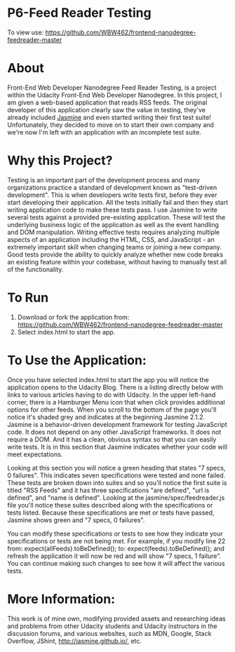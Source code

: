 # P6-Feed Reader Testing

To view use: <https://github.com/WBW462/frontend-nanodegree-feedreader-master>

# About

Front-End Web Developer Nanodegree Feed Reader Testing, is a project within the Udacity Front-End Web Developer Nanodegree. In this project, I am given a web-based application that reads RSS feeds. The original developer of this application clearly saw the value in testing, they've already included [Jasmine](http://jasmine.github.io/) and even started writing their first test suite! Unfortunately, they decided to move on to start their own company and we're now I'm left with an application with an incomplete test suite.
# Why this Project?

Testing is an important part of the development process and many organizations practice a standard of development known as "test-driven development". This is when developers write tests first, before they ever start developing their application. All the tests initially fail and then they start writing application code to make these tests pass.  I use Jasmine to write several tests against a provided pre-existing application. These will test the underlying business logic of the application as well as the event handling and DOM manipulation.  Writing effective tests requires analyzing multiple aspects of an application including the HTML, CSS, and JavaScript - an extremely important skill when changing teams or joining a new company.  Good tests provide the ability to quickly analyze whether new code breaks an existing feature within your codebase, without having to manually test all of the functionality.

# To Run

1. Download or fork the application from: <https://github.com/WBW462/frontend-nanodegree-feedreader-master>
2. Select index.html to start the app.

# To Use the Application:

Once you have selected index.html to start the app you will notice the application opens to the Udacity Blog.  There is a listing directly below with links to various articles having to do with Udacity.  In the upper left-hand corner, there is a Hamburger Menu icon that when click provides additional options for other feeds.  When you scroll to the bottom of the page you'll notice it's shaded grey and indicates at the beginning Jasmine 2.1.2.  Jasmine is a behavior-driven development framework for testing JavaScript code. It does not depend on any other JavaScript frameworks. It does not require a DOM. And it has a clean, obvious syntax so that you can easily write tests.  It is in this section that Jasmine indicates whether your code will meet expectations.

Looking at this section you will notice a green heading that states "7 specs, 0 failures".  This indicates seven specifications were tested and none failed. These tests are broken down into suites and so you'll notice the first suite is titled "RSS Feeds" and it has three specifications "are defined", "url is defined", and "name is defined".  Looking at the jasmine/spec/feedreader.js file you'll notice these suites described along with the specifications or tests listed.  Because these specifications are met or tests have passed, Jasmine shows green and "7 specs, 0 failures".

You can modify these specifications or tests to see how they indicate your specifications or tests are not being met.  For example, if you modify line 22 from: expect(allFeeds).toBeDefined(); to: expect(feeds).toBeDefined(); and refresh the application it will now be red and will show "7 specs, 1 failure".  You can continue making such changes to see how it will affect the various tests.

# More Information:

This work is of mine own, modifying provided assets and researching ideas and problems from other Udacity students and Udacity instructors in the discussion forums, and various websites, such as MDN, Google, Stack Overflow, JShint, http://jasmine.github.io/, etc.
